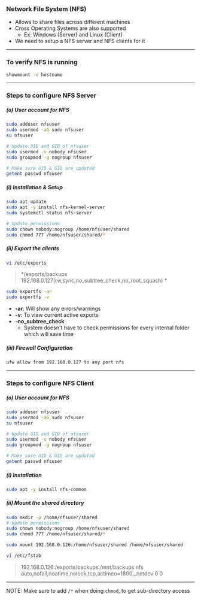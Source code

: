 ### Network File System (NFS)
- Allows to share files across different machines
- Cross Operating Systems are also supported
	- Ex: Windows (Server) and Linux (Client)
- We need to setup a NFS server and NFS clients for it

---
### To verify NFS is running

```bash
showmount -e hostname
```
---
### Steps to configure NFS Server 

##### (o) User account for NFS
```bash
sudo adduser nfsuser
sudo usermod -aG sudo nfsuser
su nfsuser

# Update UID and GID of nfsuser
sudo usermod -u nobody nfsuser
sudo groupmod -g nogroup nfsuser

# Make sure UID & GID are updated
getent passwd nfsuser
```
##### (i) Installation & Setup
```bash
sudo apt update 
sudo apt -y install nfs-kernel-server 
sudo systemctl status nfs-server

# Update permissions
sudo chown nobody:nogroup /home/nfsuser/shared
sudo chmod 777 /home/nfsuser/shared/*
```
##### (ii) Export the clients
```bash
vi /etc/exports 
```
> */exports/backups 192.168.0.127(rw,sync,no_subtree_check,no_root_squash) *
```bash
sudo exportfs -ar 
sudo exportfs -v 
```
- **-ar**: Will show any errors/warnings
- **-v**: To view current active exports
- **-no_subtree_check**
	- System doesn't have to check permissions for every internal folder which will save time
##### (iii) Firewall Configuration
``` bash
ufw allow from 192.168.0.127 to any port nfs 
```

---
### Steps to configure NFS Client 

##### (o) User account for NFS
```bash
sudo adduser nfsuser
sudo usermod -aG sudo nfsuser
su nfsuser

# Update UID and GID of nfsuser
sudo usermod -u nobody nfsuser
sudo groupmod -g nogroup nfsuser

# Make sure UID & GID are updated
getent passwd nfsuser
```
##### (i) Installation
```bash
sudo apt -y install nfs-common 
```
##### (ii) Mount the shared directory
```bash
sudo mkdir -p /home/nfsuser/shared
# Update permissions
sudo chown nobody:nogroup /home/nfsuser/shared
sudo chmod 777 /home/nfsuser/shared/*

sudo mount 192.168.0.126:/home/nfsuser/shared /home/nfsuser/shared

vi /etc/fstab 
```

> 192.168.0.126:/exports/backups /mnt/backups nfs auto,nofail,noatime,nolock,tcp,actimeo=1800,_netdev 0 0

---
NOTE: Make sure to add `/*` when doing `chmod`, to get sub-directory access